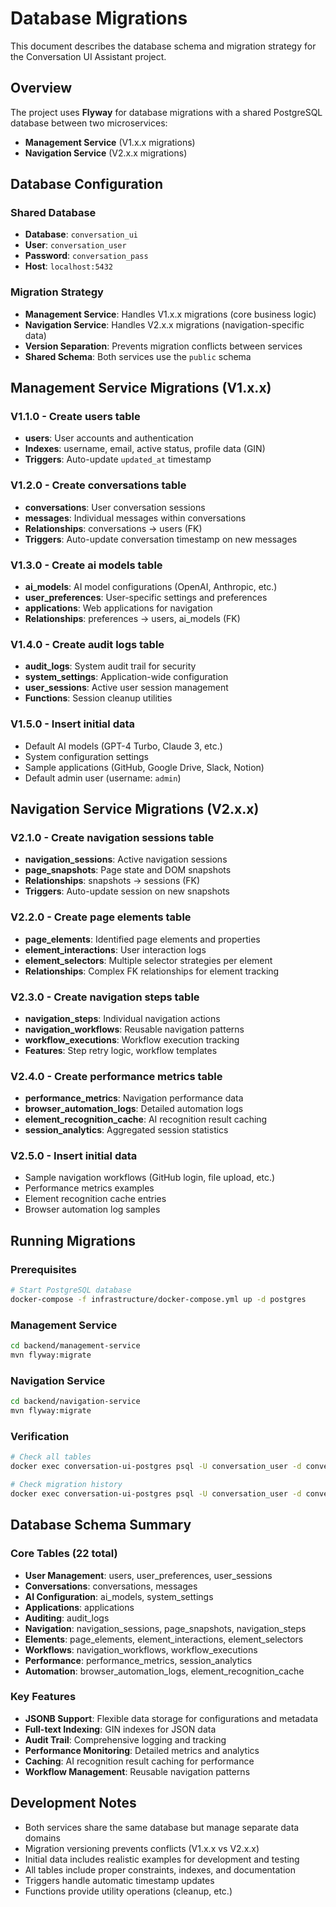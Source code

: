 # Database Migrations

This document describes the database schema and migration strategy for the Conversation UI Assistant project.

## Overview

The project uses **Flyway** for database migrations with a shared PostgreSQL database between two microservices:

- **Management Service** (V1.x.x migrations)
- **Navigation Service** (V2.x.x migrations)

## Database Configuration

### Shared Database

- **Database**: `conversation_ui`
- **User**: `conversation_user`
- **Password**: `conversation_pass`
- **Host**: `localhost:5432`

### Migration Strategy

- **Management Service**: Handles V1.x.x migrations (core business logic)
- **Navigation Service**: Handles V2.x.x migrations (navigation-specific data)
- **Version Separation**: Prevents migration conflicts between services
- **Shared Schema**: Both services use the `public` schema

## Management Service Migrations (V1.x.x)

### V1.1.0 - Create users table

- **users**: User accounts and authentication
- **Indexes**: username, email, active status, profile data (GIN)
- **Triggers**: Auto-update `updated_at` timestamp

### V1.2.0 - Create conversations table

- **conversations**: User conversation sessions
- **messages**: Individual messages within conversations
- **Relationships**: conversations → users (FK)
- **Triggers**: Auto-update conversation timestamp on new messages

### V1.3.0 - Create ai models table

- **ai_models**: AI model configurations (OpenAI, Anthropic, etc.)
- **user_preferences**: User-specific settings and preferences
- **applications**: Web applications for navigation
- **Relationships**: preferences → users, ai_models (FK)

### V1.4.0 - Create audit logs table

- **audit_logs**: System audit trail for security
- **system_settings**: Application-wide configuration
- **user_sessions**: Active user session management
- **Functions**: Session cleanup utilities

### V1.5.0 - Insert initial data

- Default AI models (GPT-4 Turbo, Claude 3, etc.)
- System configuration settings
- Sample applications (GitHub, Google Drive, Slack, Notion)
- Default admin user (username: `admin`)

## Navigation Service Migrations (V2.x.x)

### V2.1.0 - Create navigation sessions table

- **navigation_sessions**: Active navigation sessions
- **page_snapshots**: Page state and DOM snapshots
- **Relationships**: snapshots → sessions (FK)
- **Triggers**: Auto-update session on new snapshots

### V2.2.0 - Create page elements table

- **page_elements**: Identified page elements and properties
- **element_interactions**: User interaction logs
- **element_selectors**: Multiple selector strategies per element
- **Relationships**: Complex FK relationships for element tracking

### V2.3.0 - Create navigation steps table

- **navigation_steps**: Individual navigation actions
- **navigation_workflows**: Reusable navigation patterns
- **workflow_executions**: Workflow execution tracking
- **Features**: Step retry logic, workflow templates

### V2.4.0 - Create performance metrics table

- **performance_metrics**: Navigation performance data
- **browser_automation_logs**: Detailed automation logs
- **element_recognition_cache**: AI recognition result caching
- **session_analytics**: Aggregated session statistics

### V2.5.0 - Insert initial data

- Sample navigation workflows (GitHub login, file upload, etc.)
- Performance metrics examples
- Element recognition cache entries
- Browser automation log samples

## Running Migrations

### Prerequisites

```bash
# Start PostgreSQL database
docker-compose -f infrastructure/docker-compose.yml up -d postgres
```

### Management Service

```bash
cd backend/management-service
mvn flyway:migrate
```

### Navigation Service

```bash
cd backend/navigation-service
mvn flyway:migrate
```

### Verification

```bash
# Check all tables
docker exec conversation-ui-postgres psql -U conversation_user -d conversation_ui -c "\dt"

# Check migration history
docker exec conversation-ui-postgres psql -U conversation_user -d conversation_ui -c "SELECT version, description, installed_on FROM flyway_schema_history ORDER BY installed_rank;"
```

## Database Schema Summary

### Core Tables (22 total)

- **User Management**: users, user_preferences, user_sessions
- **Conversations**: conversations, messages
- **AI Configuration**: ai_models, system_settings
- **Applications**: applications
- **Auditing**: audit_logs
- **Navigation**: navigation_sessions, page_snapshots, navigation_steps
- **Elements**: page_elements, element_interactions, element_selectors
- **Workflows**: navigation_workflows, workflow_executions
- **Performance**: performance_metrics, session_analytics
- **Automation**: browser_automation_logs, element_recognition_cache

### Key Features

- **JSONB Support**: Flexible data storage for configurations and metadata
- **Full-text Indexing**: GIN indexes for JSON data
- **Audit Trail**: Comprehensive logging and tracking
- **Performance Monitoring**: Detailed metrics and analytics
- **Caching**: AI recognition result caching for performance
- **Workflow Management**: Reusable navigation patterns

## Development Notes

- Both services share the same database but manage separate data domains
- Migration versioning prevents conflicts (V1.x.x vs V2.x.x)
- Initial data includes realistic examples for development and testing
- All tables include proper constraints, indexes, and documentation
- Triggers handle automatic timestamp updates
- Functions provide utility operations (cleanup, etc.)
